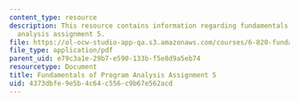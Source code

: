 ```yaml
---
content_type: resource
description: This resource contains information regarding fundamentals of program
  analysis assignment 5.
file: https://ol-ocw-studio-app-qa.s3.amazonaws.com/courses/6-820-fundamentals-of-program-analysis-fall-2015/4373dbfe9e5b4c64c556c9b67e562acd_MIT6_820F15_ps5.pdf
file_type: application/pdf
parent_uid: e79c3a1e-29b7-e590-133b-f5e8d9a5eb74
resourcetype: Document
title: Fundamentals of Program Analysis Assignment 5
uid: 4373dbfe-9e5b-4c64-c556-c9b67e562acd
---
```

